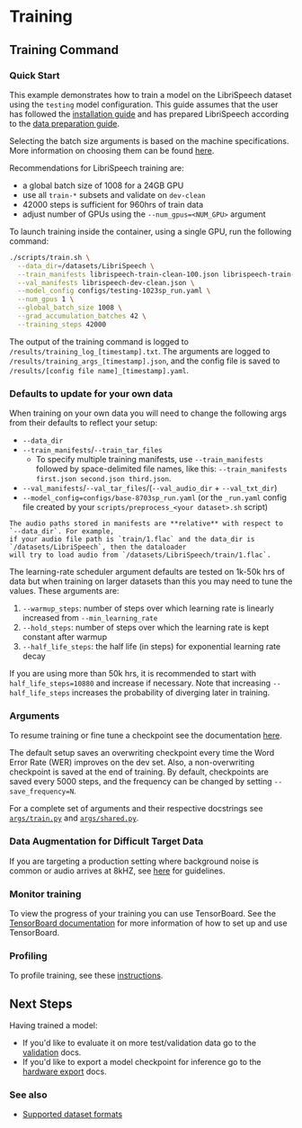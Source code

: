 # Training <a name="training"></a>

## Training Command

### Quick Start <a name="training_quick_start"></a>

This example demonstrates how to train a model on the LibriSpeech dataset using the `testing` model configuration.
This guide assumes that the user has followed the [installation guide](installation.md)
and has prepared LibriSpeech according to the [data preparation guide](json_format.md#librispeech_json).

Selecting the batch size arguments is based on the machine specifications.
More information on choosing them can be found [here](batch_size_hyperparameters.md).

Recommendations for LibriSpeech training are:

- a global batch size of 1008 for a 24GB GPU
- use all `train-*` subsets and validate on `dev-clean`
- 42000 steps is sufficient for 960hrs of train data
- adjust number of GPUs using the `--num_gpus=<NUM_GPU>` argument

To launch training inside the container, using a single GPU, run the following command:

```bash
./scripts/train.sh \
  --data_dir=/datasets/LibriSpeech \
  --train_manifests librispeech-train-clean-100.json librispeech-train-clean-360.json librispeech-train-other-500.json \
  --val_manifests librispeech-dev-clean.json \
  --model_config configs/testing-1023sp_run.yaml \
  --num_gpus 1 \
  --global_batch_size 1008 \
  --grad_accumulation_batches 42 \
  --training_steps 42000
```

The output of the training command is logged to `/results/training_log_[timestamp].txt`.
The arguments are logged to `/results/training_args_[timestamp].json`,
and the config file is saved to `/results/[config file name]_[timestamp].yaml`.

### Defaults to update for your own data

When training on your own data you will need to change the following args from their defaults to reflect your setup:

- `--data_dir`
- `--train_manifests`/`--train_tar_files`
  - To specify multiple training manifests, use `--train_manifests` followed by space-delimited file names, like this: `--train_manifests first.json second.json third.json`.
- `--val_manifests`/`--val_tar_files`/(`--val_audio_dir` + `--val_txt_dir`)
- `--model_config=configs/base-8703sp_run.yaml` (or the `_run.yaml` config file created by your `scripts/preprocess_<your dataset>.sh` script)

```admonish
The audio paths stored in manifests are **relative** with respect to `--data_dir`. For example,
if your audio file path is `train/1.flac` and the data_dir is `/datasets/LibriSpeech`, then the dataloader
will try to load audio from `/datasets/LibriSpeech/train/1.flac`.
```

The learning-rate scheduler argument defaults are tested on 1k-50k hrs of data but when training on larger
datasets than this you may need to tune the values. These arguments are:

1. `--warmup_steps`: number of steps over which learning rate is linearly increased from `--min_learning_rate`
2. `--hold_steps`: number of steps over which the learning rate is kept constant after warmup
3. `--half_life_steps`: the half life (in steps) for exponential learning rate decay

If you are using more than 50k hrs, it is recommended to start with `half_life_steps=10880` and increase if necessary. Note that increasing
`--half_life_steps` increases the probability of diverging later in training.

### Arguments

To resume training or fine tune a checkpoint see the documentation [here](./resuming_and_fine_tuning.md).

The default setup saves an overwriting checkpoint every time the Word Error Rate (WER) improves on the dev set.
Also, a non-overwriting checkpoint is saved at the end of training.
By default, checkpoints are saved every 5000 steps, and the frequency can be changed by setting `--save_frequency=N`.

For a complete set of arguments and their respective docstrings see
[`args/train.py`](https://github.com/MyrtleSoftware/caiman-asr/blob/main/training/caiman_asr_train/args/train.py)
and
[`args/shared.py`](https://github.com/MyrtleSoftware/caiman-asr/blob/main/training/caiman_asr_train/args/shared.py).

### Data Augmentation for Difficult Target Data

If you are targeting a production setting where background noise is common or audio arrives at 8kHZ,
see [here](challenging_target_data.md) for guidelines.

### Monitor training <a name="monitor_training"></a>

To view the progress of your training you can use TensorBoard.
See the [TensorBoard documentation](tensorboard.md) for more information of how to set up and use TensorBoard.

### Profiling <a name="profiling"></a>

To profile training, see these [instructions](profiling.md).

## Next Steps

Having trained a model:

- If you'd like to evaluate it on more test/validation data go to the [validation](./validation.md) docs.
- If you'd like to export a model checkpoint for inference go to the [hardware export](./export_inference_checkpoint.md) docs.

### See also

- [Supported dataset formats](supported_dataset_formats.md)
